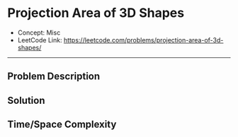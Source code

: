 # Projection Area of 3D Shapes

- Concept: Misc
- LeetCode Link: https://leetcode.com/problems/projection-area-of-3d-shapes/

---

## Problem Description

## Solution

## Time/Space Complexity


